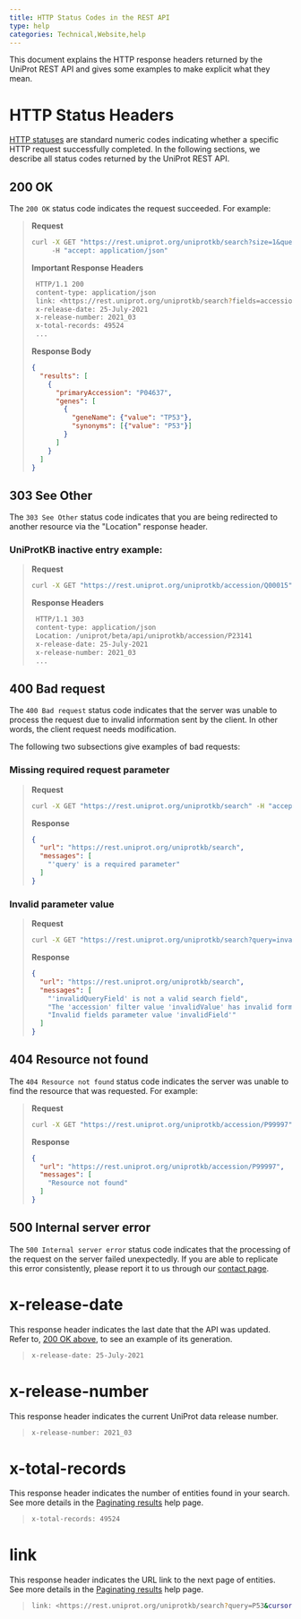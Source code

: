 ```yaml
---
title: HTTP Status Codes in the REST API 
type: help
categories: Technical,Website,help
---
```


This document explains the HTTP response headers returned by the UniProt REST API 
and gives some examples to make explicit what they mean. 

# HTTP Status Headers
[HTTP statuses](https://httpstatuses.com/) are standard numeric codes indicating whether a specific HTTP request successfully 
completed. In the following sections, we describe all status codes returned by the UniProt REST API.


## 200 OK 
The `200 OK` status code indicates the request succeeded. For example:

> **Request**
> ```bash
> curl -X GET "https://rest.uniprot.org/uniprotkb/search?size=1&query=P53&fields=accession%2Cgene_names" \ 
>      -H "accept: application/json"
> ```
> **Important Response Headers**
> ```bash
>  HTTP/1.1 200 
>  content-type: application/json 
>  link: <https://rest.uniprot.org/uniprotkb/search?fields=accession,gene_names&query=P53&cursor=82giuzutyxve1mc8va46o7i2jq3r7fb5tf&size=1>; rel="next" 
>  x-release-date: 25-July-2021 
>  x-release-number: 2021_03 
>  x-total-records: 49524 
>  ...
> ```
> **Response Body**
> ```json
> {
>   "results": [
>     {
>       "primaryAccession": "P04637",
>       "genes": [
>         {
>           "geneName": {"value": "TP53"},
>           "synonyms": [{"value": "P53"}]
>         }
>       ]
>     }
>   ]
> }
> ```

## 303 See Other
The `303 See Other` status code indicates that you are being redirected to another resource via the "Location" response
header.

### UniProtKB inactive entry example:
> **Request**
> ```bash
> curl -X GET "https://rest.uniprot.org/uniprotkb/accession/Q00015" -H "accept: application/json"
> ```
> **Response Headers**
> ```bash
>  HTTP/1.1 303
>  content-type: application/json 
>  Location: /uniprot/beta/api/uniprotkb/accession/P23141
>  x-release-date: 25-July-2021 
>  x-release-number: 2021_03 
>  ...
> ```

## 400 Bad request
The `400 Bad request` status code indicates that the server was unable to process the request due to invalid information
sent by the client. In other words, the client request needs modification.

The following two subsections give examples of bad requests: 

### Missing required request parameter
> **Request**
> ```bash
> curl -X GET "https://rest.uniprot.org/uniprotkb/search" -H "accept: application/json"
> ```
> **Response**
> ```json
> {
>   "url": "https://rest.uniprot.org/uniprotkb/search",
>   "messages": [
>     "'query' is a required parameter"
>   ]
> }
> ```

### Invalid parameter value 
> **Request**
> ```bash
> curl -X GET "https://rest.uniprot.org/uniprotkb/search?query=invalidQueryField%3Avalue+AND+accession%3AinvalidValue&fields=invalidField" -H "accept: application/json"
> ```
> **Response**
> ```json
> {
>   "url": "https://rest.uniprot.org/uniprotkb/search",
>   "messages": [
>     "'invalidQueryField' is not a valid search field",
>     "The 'accession' filter value 'invalidValue' has invalid format. It should be a valid UniProtKB accession",
>     "Invalid fields parameter value 'invalidField'"
>   ]
> }
> ```

## 404 Resource not found 
The `404 Resource not found` status code indicates the server was unable to find the resource that was requested. For
example:

> **Request**
> ```bash
> curl -X GET "https://rest.uniprot.org/uniprotkb/accession/P99997" -H "accept: application/json"
> ```
> **Response**
> ```json
> {
>   "url": "https://rest.uniprot.org/uniprotkb/accession/P99997",
>   "messages": [
>     "Resource not found"
>   ]
> }
> ```

## 500 Internal server error
The `500 Internal server error` status code indicates that the processing of the request on the server failed unexpectedly.
If you are able to replicate this error consistently, please report it to us through our [contact page](https://www.uniprot.org/contact).


# x-release-date
This response header indicates the last date that the API was updated. Refer to, [200 OK above](#200-ok), to see an example 
of its generation.

> ```bash
> x-release-date: 25-July-2021
> ```

# x-release-number
This response header indicates the current UniProt data release number.
> ```bash
> x-release-number: 2021_03 
> ```

# x-total-records
This response header indicates the number of entities found in your search. See more details in the [Paginating results](https://www.uniprot.org/help/rest-pagination) 
help page.

> ```bash
> x-total-records: 49524 
> ```

# link
This response header indicates the URL link to the next page of entities. See more details in the [Paginating results](https://www.uniprot.org/help/rest-pagination) 
help page.

> ```bash
> link: <https://rest.uniprot.org/uniprotkb/search?query=P53&cursor=1mkycb2xwxbou9vfxnpy5g9gjf6k5i9fxg6s&size=25>; rel="next" 
> ```
